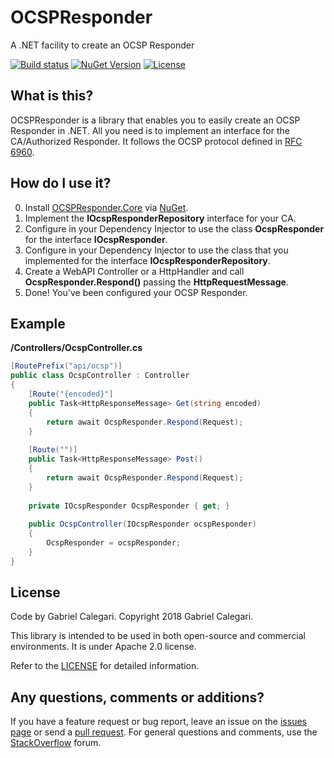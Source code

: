# OCSPResponder
A .NET facility to create an OCSP Responder

[![Build status](https://ci.appveyor.com/api/projects/status/lhqukqop1eh385wt?svg=true)](https://ci.appveyor.com/project/gabrielcalegari/ocspresponder)
[![NuGet Version](http://img.shields.io/nuget/vpre/OcspResponder.Core.svg)](https://www.nuget.org/packages/OcspResponder.Core)
[![License](https://img.shields.io/badge/license-apache-blue.svg)](http://www.apache.org/licenses/LICENSE-2.0)

## What is this?

OCSPResponder is a library that enables you to easily create an OCSP Responder in .NET. All you need is to implement an interface for the CA/Authorized Responder. It follows the OCSP protocol defined in [RFC 6960](https://tools.ietf.org/html/rfc6960).

## How do I use it?

0. Install [OCSPResponder.Core](http://nuget.org/List/Packages/OSCPResponder.Core) via [NuGet](http://nuget.org).
1. Implement the **IOcspResponderRepository** interface for your CA.
2. Configure in your Dependency Injector to use the class **OcspResponder** for the interface **IOcspResponder**.
3. Configure in your Dependency Injector to use the class that you implemented for the interface **IOcspResponderRepository**.
4. Create a WebAPI Controller or a HttpHandler and call **OcspResponder.Respond()** passing the **HttpRequestMessage**.
5. Done! You've been configured your OCSP Responder.

## Example

**/Controllers/OcspController.cs**

```csharp
[RoutePrefix("api/ocsp")]
public class OcspController : Controller
{
    [Route("{encoded}"]
    public Task<HttpResponseMessage> Get(string encoded)
    {
        return await OcspResponder.Respond(Request);
    }
    
    [Route("")]
    public Task<HttpResponseMessage> Post()
    {
        return await OcspResponder.Respond(Request);
    }
    
    private IOcspResponder OcspResponder { get; }
    
    public OcspController(IOcspResponder ocspResponder)
    {
        OcspResponder = ocspResponder;
    }
}
```

## License

Code by Gabriel Calegari. Copyright 2018 Gabriel Calegari.

This library is intended to be used in both open-source and commercial environments. It is under Apache 2.0 license.

Refer to the [LICENSE](https://github.com/gabrielcalegari/OCSPResponder/blob/master/LICENSE) for detailed information. 

## Any questions, comments or additions?
If you have a feature request or bug report, leave an issue on the [issues page](https://github.com/gabrielcalegari/OCSPResponder/issues) or send a [pull request](https://github.com/gabrielcalegari/OCSPResponder/pulls). For general questions and comments, use the [StackOverflow](https://stackoverflow.com/) forum.

